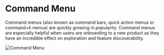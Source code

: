 # Command Menu

Command menus (also known as command bars, quick action menus or command+k menus) are quickly growing in popularity. Command menus are especially helpful when users are onboarding to a new product as they have an incredible effect on exploration and feature discoverability.

![Command Menu](https://github.com/user-attachments/assets/ee330a0c-5f56-4ca7-a056-6ccc72a650b7)